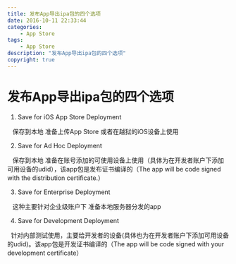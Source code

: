 ```yaml
---
title: 发布App导出ipa包的四个选项
date: 2016-10-11 22:33:44
categories:
	- App Store
tags:
	- App Store
description: "发布App导出ipa包的四个选项"
copyright: true
---
```


# 发布App导出ipa包的四个选项

1. Save for iOS App Store Deployment

   保存到本地 准备上传App Store 或者在越狱的iOS设备上使用

2. Save for Ad Hoc Deployment

   保存到本地 准备在账号添加的可使用设备上使用（具体为在开发者账户下添加可用设备的udid），该app包是发布证书编译的（The app will be code signed with the distribution certificate.）

3. Save for Enterprise Deployment

   这种主要针对企业级账户下 准备本地服务器分发的app

4. Save for Development Deployment

  针对内部测试使用，主要给开发者的设备(具体也为在开发者账户下添加可用设备的udid)。该app包是开发证书编译的（The app will be code signed with your development certificate）
